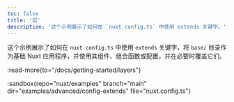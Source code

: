 ```yaml
---
toc: false
title: '层'
description: '这个示例展示了如何在 `nuxt.config.ts` 中使用 extends 关键字。'
---
```


这个示例展示了如何在 `nuxt.config.ts` 中使用 `extends` 关键字，将 `base/` 目录作为基础 Nuxt 应用程序，并使用其组件、组合函数或配置，并在必要时覆盖它们。

:read-more{to="/docs/getting-started/layers"}

:sandbox{repo="nuxt/examples" branch="main" dir="examples/advanced/config-extends" file="nuxt.config.ts"}

